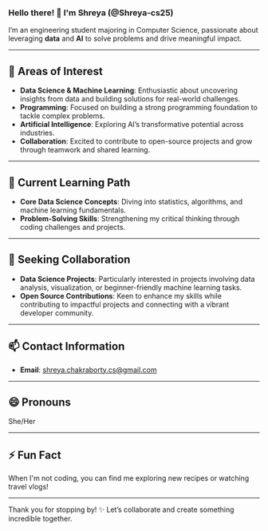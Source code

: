 ### Hello there! 👋 I'm Shreya (@Shreya-cs25)  

I’m an engineering student majoring in Computer Science, passionate about leveraging **data** and **AI** to solve problems and drive meaningful impact.  

---

## 👀 Areas of Interest
- **Data Science & Machine Learning**: Enthusiastic about uncovering insights from data and building solutions for real-world challenges.  
- **Programming**: Focused on building a strong programming foundation to tackle complex problems.  
- **Artificial Intelligence**: Exploring AI’s transformative potential across industries.  
- **Collaboration**: Excited to contribute to open-source projects and grow through teamwork and shared learning.  

---

## 🌱 Current Learning Path
- **Core Data Science Concepts**: Diving into statistics, algorithms, and machine learning fundamentals.  
- **Problem-Solving Skills**: Strengthening my critical thinking through coding challenges and projects.  

---

## 💼 Seeking Collaboration
- **Data Science Projects**: Particularly interested in projects involving data analysis, visualization, or beginner-friendly machine learning tasks.  
- **Open Source Contributions**: Keen to enhance my skills while contributing to impactful projects and connecting with a vibrant developer community.  

---

## 📫 Contact Information
- **Email**: [shreya.chakraborty.cs@gmail.com](mailto:shreya.chakraborty.cs@gmail.com)  

---

## 😄 Pronouns  
She/Her  

---

## ⚡ Fun Fact  
When I'm not coding, you can find me exploring new recipes or watching travel vlogs!  

---

Thank you for stopping by! ✨ Let’s collaborate and create something incredible together.  
